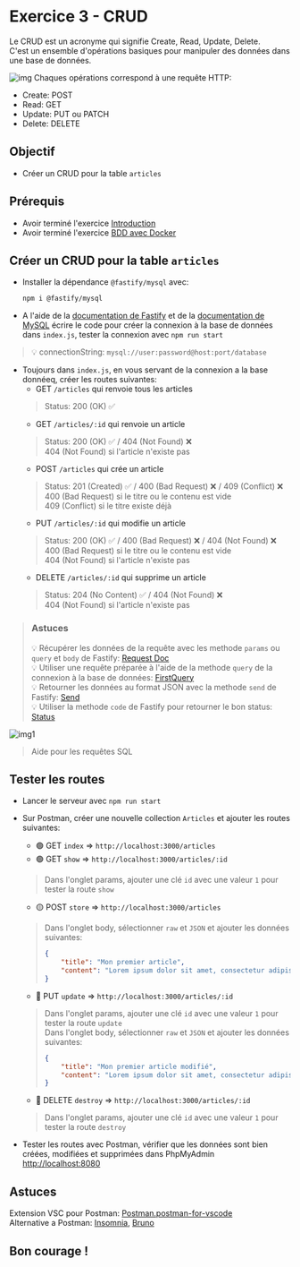 # Exercice 3 - CRUD
Le CRUD est un acronyme qui signifie Create, Read, Update, Delete. <br/>
C'est un ensemble d'opérations basiques pour manipuler des données dans une base de données. <br/>

![img](https://raw.githubusercontent.com/kbrdn1/fastify-api-exo/main/assets/3/crud-operations.png)
Chaques opérations correspond à une requête HTTP:
- Create: POST
- Read: GET
- Update: PUT ou PATCH
- Delete: DELETE

## Objectif
- Créer un CRUD pour la table `articles`

## Prérequis
- Avoir terminé l'exercice [Introduction](https://github.com/kbrdn1/fastify-api-exo/tree/main/1-Introduction)
- Avoir terminé l'exercice [BDD avec Docker](https://github.com/kbrdn1/fastify-api-exo/tree/main/2-BDD%20avec%20Docker)

## Créer un CRUD pour la table `articles`
- Installer la dépendance `@fastify/mysql` avec:
    ```bash
    npm i @fastify/mysql
    ```
- A l'aide de la [documentation de Fastify](https://fastify.dev/docs/latest/Guides/Database/) et de la [documentation de MySQL](https://www.npmjs.com/package/mysql2#using-prepared-statements) écrire le code pour créer la connexion à la base de données dans `index.js`, tester la connexion avec `npm run start`
> 💡 connectionString: `mysql://user:password@host:port/database`
- Toujours dans `index.js`, en vous servant de la connexion a la base donnéeq, créer les routes suivantes:
    - GET `/articles` qui renvoie tous les articles 
    > Status: 200 (OK) ✅
    - GET `/articles/:id` qui renvoie un article
    > Status: 200 (OK) ✅ / 404 (Not Found) ❌ <br/>
    > 404 (Not Found) si l'article n'existe pas
    - POST `/articles` qui crée un article
    > Status: 201 (Created) ✅ / 400 (Bad Request) ❌ / 409 (Conflict) ❌ <br/>
    > 400 (Bad Request) si le titre ou le contenu est vide <br/>
    > 409 (Conflict) si le titre existe déjà
    - PUT `/articles/:id` qui modifie un article
    > Status: 200 (OK) ✅ / 400 (Bad Request) ❌ / 404 (Not Found) ❌ <br/>
    > 400 (Bad Request) si le titre ou le contenu est vide <br/>
    > 404 (Not Found) si l'article n'existe pas
    - DELETE `/articles/:id` qui supprime un article
    > Status: 204 (No Content) ✅ / 404 (Not Found) ❌ <br/>
    > 404 (Not Found) si l'article n'existe pas

> ### Astuces
> 💡 Récupérer les données de la requête avec les methode `params` ou `query` et `body` de Fastify: [Request Doc](https://fastify.dev/docs/latest/Reference/Request/#request) <br/>
> 💡 Utiliser une requête préparée à l'aide de la methode `query` de la connexion à la base de données: [FirstQuery](https://github.com/sidorares/node-mysql2#first-query) <br/>
> 💡 Retourner les données au format JSON avec la methode `send` de Fastify: [Send](https://fastify.dev/docs/latest/Reference/Reply/#senddata) <br/>
> 💡 Utiliser la methode `code` de Fastify pour retourner le bon status: [Status](https://fastify.dev/docs/latest/Reference/Reply/#codestatuscode)<br/>

![img1](https://raw.githubusercontent.com/kbrdn1/fastify-api-exo/main/assets/3/crud-operations-in-sql.jpg)
> Aide pour les requêtes SQL

## Tester les routes
- Lancer le serveur avec `npm run start`
- Sur Postman, créer une nouvelle collection `Articles` et ajouter les routes suivantes:
    - 🟢 GET `index` => `http://localhost:3000/articles`
    - 🟢 GET `show` => `http://localhost:3000/articles/:id`
    > Dans l'onglet params, ajouter une clé `id` avec une valeur `1` pour tester la route `show`
    - 🟡 POST `store` => `http://localhost:3000/articles`
    > Dans l'onglet body, sélectionner `raw` et `JSON` et ajouter les données suivantes:
    > ```json
    > {
    >     "title": "Mon premier article",
    >     "content": "Lorem ipsum dolor sit amet, consectetur adipiscing elit."
    > }
    > ```
    - 🔵 PUT `update` => `http://localhost:3000/articles/:id`
    > Dans l'onglet params, ajouter une clé `id` avec une valeur `1` pour tester la route `update` <br/>
    > Dans l'onglet body, sélectionner `raw` et `JSON` et ajouter les données suivantes:
    > ```json
    > {
    >     "title": "Mon premier article modifié",
    >     "content": "Lorem ipsum dolor sit amet, consectetur adipiscing elit."
    > }
    > ```
    - 🔴 DELETE `destroy` => `http://localhost:3000/articles/:id`
    > Dans l'onglet params, ajouter une clé `id` avec une valeur `1` pour tester la route `destroy`

- Tester les routes avec Postman, vérifier que les données sont bien créées, modifiées et supprimées dans PhpMyAdmin [http://localhost:8080](http://localhost:8080)

## Astuces
Extension VSC pour Postman: [Postman.postman-for-vscode](https://marketplace.visualstudio.com/items?itemName=Postman.postman-for-vscode) <br/>
Alternative a Postman: [Insomnia](https://insomnia.rest/download), [Bruno](https://usebruno.com/)

## Bon courage !
